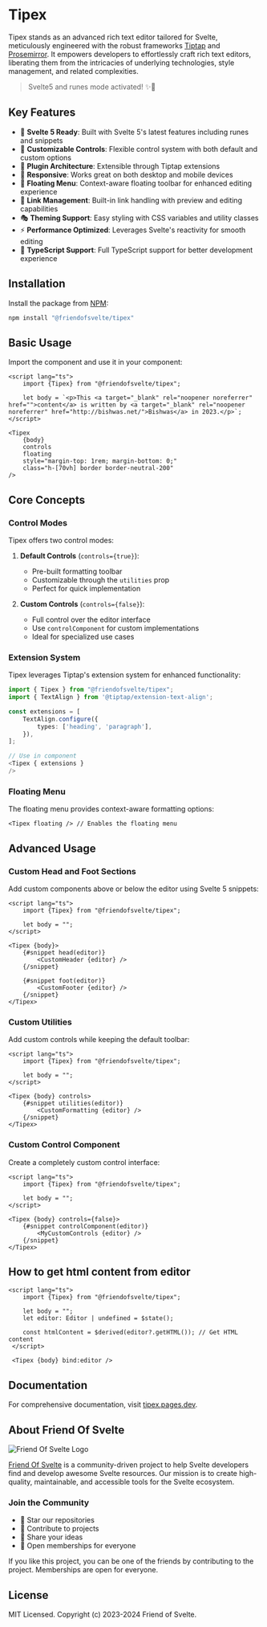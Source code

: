 # Tipex

Tipex stands as an advanced rich text editor tailored for Svelte, meticulously engineered with the robust
frameworks [Tiptap](https://tiptap.dev/) and [Prosemirror](https://prosemirror.net/). It empowers developers to
effortlessly craft rich text editors, liberating them from the intricacies of underlying technologies, style management,
and related complexities.

> Svelte5 and runes mode activated! ✨🔮

## Key Features

- 🚀 **Svelte 5 Ready**: Built with Svelte 5's latest features including runes and snippets
- 🎨 **Customizable Controls**: Flexible control system with both default and custom options
- 🔌 **Plugin Architecture**: Extensible through Tiptap extensions
- 📱 **Responsive**: Works great on both desktop and mobile devices
- 🎯 **Floating Menu**: Context-aware floating toolbar for enhanced editing experience
- 🔗 **Link Management**: Built-in link handling with preview and editing capabilities
- 🎭 **Theming Support**: Easy styling with CSS variables and utility classes
- ⚡ **Performance Optimized**: Leverages Svelte's reactivity for smooth editing
- 💼 **TypeScript Support**: Full TypeScript support for better development experience

## Installation

Install the package from [NPM](https://www.npmjs.com/package/@friendofsvelte/tipex):

```bash
npm install "@friendofsvelte/tipex"
```

## Basic Usage

Import the component and use it in your component:

```svelte
<script lang="ts">
    import {Tipex} from "@friendofsvelte/tipex";
    
    let body = `<p>This <a target="_blank" rel="noopener noreferrer" href="">content</a> is written by <a target="_blank" rel="noopener noreferrer" href="http://bishwas.net/">Bishwas</a> in 2023.</p>`;
</script>

<Tipex 
    {body} 
    controls 
    floating
    style="margin-top: 1rem; margin-bottom: 0;"
    class="h-[70vh] border border-neutral-200"
/>
```

## Core Concepts

### Control Modes

Tipex offers two control modes:

1. **Default Controls** (`controls={true}`):
    - Pre-built formatting toolbar
    - Customizable through the `utilities` prop
    - Perfect for quick implementation

2. **Custom Controls** (`controls={false}`):
    - Full control over the editor interface
    - Use `controlComponent` for custom implementations
    - Ideal for specialized use cases

### Extension System

Tipex leverages Tiptap's extension system for enhanced functionality:

```typescript
import { Tipex } from "@friendofsvelte/tipex";
import { TextAlign } from '@tiptap/extension-text-align';

const extensions = [
	TextAlign.configure({
		types: ['heading', 'paragraph'],
	}),
];

// Use in component
<Tipex { extensions }
/>
```

### Floating Menu

The floating menu provides context-aware formatting options:

```svelte
<Tipex floating /> // Enables the floating menu
```

## Advanced Usage

### Custom Head and Foot Sections

Add custom components above or below the editor using Svelte 5 snippets:

```svelte
<script lang="ts">
    import {Tipex} from "@friendofsvelte/tipex";
    
    let body = "";
</script>

<Tipex {body}>
    {#snippet head(editor)}
        <CustomHeader {editor} />
    {/snippet}
    
    {#snippet foot(editor)}
        <CustomFooter {editor} />
    {/snippet}
</Tipex>
```

### Custom Utilities

Add custom controls while keeping the default toolbar:

```svelte
<script lang="ts">
    import {Tipex} from "@friendofsvelte/tipex";
    
    let body = "";
</script>

<Tipex {body} controls>
    {#snippet utilities(editor)}
        <CustomFormatting {editor} />
    {/snippet}
</Tipex>
```

### Custom Control Component

Create a completely custom control interface:

```svelte
<script lang="ts">
    import {Tipex} from "@friendofsvelte/tipex";
    
    let body = "";
</script>

<Tipex {body} controls={false}>
    {#snippet controlComponent(editor)}
        <MyCustomControls {editor} />
    {/snippet}
</Tipex>
```

## How to get html content from editor

```svelte
<script lang="ts">
    import {Tipex} from "@friendofsvelte/tipex";
    
    let body = "";
    let editor: Editor | undefined = $state();

	const htmlContent = $derived(editor?.getHTML()); // Get HTML content
 </script>
 
 <Tipex {body} bind:editor />
 ```

## Documentation

For comprehensive documentation, visit [tipex.pages.dev](https://tipex.pages.dev/).

## About Friend Of Svelte

![Friend Of Svelte Logo](https://avatars.githubusercontent.com/u/143795012?s=200&v=4)

[Friend Of Svelte](https://github.com/friendofsvelte) is a community-driven project to help Svelte developers find and
develop awesome Svelte resources. Our mission is to create high-quality, maintainable, and accessible tools for the
Svelte ecosystem.

### Join the Community

- 🌟 Star our repositories
- 🤝 Contribute to projects
- 📢 Share your ideas
- 👥 Open memberships for everyone

If you like this project, you can be one of the friends by contributing to the project. Memberships are open for
everyone.

## License

MIT Licensed. Copyright (c) 2023-2024 Friend of Svelte.
